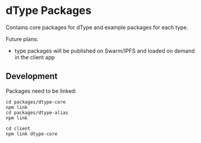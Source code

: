 # dType Packages

Contains core packages for dType and example packages for each type.

Future plans:
- type packages will be published on Swarm/IPFS and loaded on demand in the client app

## Development

Packages need to be linked:

```
cd packages/dtype-core
npm link
cd packages/dtype-alias
npm link

cd client
npm link dtype-core
```
